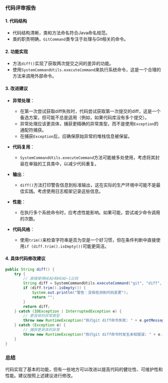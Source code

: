 ### 代码评审报告

#### 1. 代码结构
- 代码结构清晰，类和方法命名符合Java命名规范。
- 类的职责明确，`GitCommand`类专注于处理与Git相关的命令。

#### 2. 功能实现
- 方法`diff()`实现了获取两次提交之间的差异的功能。
- 使用`SystemCommandUtils.executeCommand`来执行系统命令，这是一个合理的方法来调用外部命令。

#### 3. 改进建议
- **异常处理**：
  - 在第一次尝试获取diff失败时，代码尝试获取第一次提交的diff，这是一个备选方案，但可能不总是适用（例如，如果代码库没有多个提交）。
  - 异常处理应该更具体，捕获更精确的异常类型，而不是使用`Exception`的通配符捕获。
  - 在捕获`Exception`后，应确保原始异常的堆栈信息被保留。

- **代码复用**：
  - `SystemCommandUtils.executeCommand`方法可能被多处使用，考虑将其封装在单独的工具类中，以减少代码重复。

- **输出**：
  - `diff()`方法打印警告信息到标准输出，这在实际的生产环境中可能不是最佳实践。考虑使用日志框架记录这些信息。

- **性能**：
  - 在执行多个系统命令时，应考虑性能影响。如果可能，尝试减少命令调用的次数。

- **代码风格**：
  - 使用`trim()`来检查字符串是否为空是一个好习惯，但在条件判断中直接使用`if (diff.trim().isEmpty())`可能更简洁。

#### 4. 具体代码修改建议
```java
public String diff() {
    try {
        // 直接使用HEAD和HEAD~1比较
        String diff = SystemCommandUtils.executeCommand("git", "diff", "HEAD~1", "HEAD");
        if (diff.trim().isEmpty()) {
            System.out.println("警告：没有检测到代码变更");
            return "";
        }
        return diff;
    } catch (IOException | InterruptedException e) {
        // 更具体的异常类型
        throw new RuntimeException("执行git diff命令失败: " + e.getMessage(), e);
    } catch (Exception e) {
        // 捕获更具体的异常
        throw new RuntimeException("执行git diff命令时发生未知错误: " + e.getMessage(), e);
    }
}
```

### 总结
代码实现了基本的功能，但有一些地方可以改进以提高代码的健壮性、可维护性和性能。建议按照上述建议进行修改。
